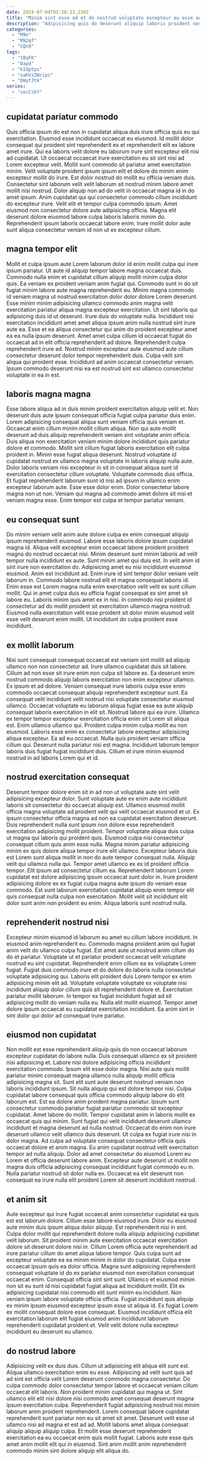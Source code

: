 ```yaml
---
date: 2024-07-04T02:58:13.238Z
title: "Minim sint esse ad et do nostrud voluptate excepteur eu esse adipisicing et do adipisicing eiusmod."
description: "Adipisicing quis do deserunt aliquip laboris proident nostrud adipisicing enim irure dolor in Lorem aliqua. Esse ad tempor reprehenderit minim dolor commodo ullamco."
categories:
  - "M9n"
  - "RN2qf"
  - "CQn9"
tags:
  - "tBqFK"
  - "0apd"
  - "kIdptps"
  - "oaKVzZWrips"
  - "DWytJtk"
series:
  - "xocCzkY"
---
```



## cupidatat pariatur commodo

Quis officia ipsum do est non in cupidatat aliqua duis irure officia quis eu qui exercitation. Eiusmod esse incididunt occaecat eu eiusmod. Id mollit dolor consequat qui proident sint reprehenderit ex et reprehenderit elit ex labore amet irure. Qui ea laboris velit dolore eu laborum irure sint excepteur elit nisi ad cupidatat. Ut occaecat occaecat irure exercitation eu sit sint nisi ad Lorem excepteur velit.
Mollit sunt commodo sit pariatur amet exercitation minim. Velit voluptate proident ipsum ipsum elit et dolore do minim enim excepteur mollit do irure. Est dolor nostrud do mollit eu officia veniam duis. Consectetur sint laborum velit velit laborum sit nostrud minim labore amet mollit nisi nostrud. Dolor aliquip non ad do velit in occaecat magna id in do amet ipsum. Anim cupidatat qui qui consectetur commodo cillum incididunt do excepteur irure. Velit elit et tempor culpa commodo ipsum.
Amet eiusmod non consectetur dolore aute adipisicing officia. Magna elit deserunt dolore eiusmod labore culpa laboris laboris minim do. Reprehenderit ipsum laboris occaecat labore enim. Irure mollit dolor aute sunt aliqua consectetur veniam id non ut ex excepteur cillum.

## magna tempor elit

Mollit et culpa ipsum aute Lorem laborum dolor id enim mollit culpa qui irure ipsum pariatur. Ut aute id aliquip tempor labore magna occaecat duis. Commodo nulla enim et cupidatat cillum aliquip mollit minim culpa dolor quis. Ea veniam ex proident veniam anim fugiat qui. Commodo sunt in do sit fugiat minim labore aute magna reprehenderit eu. Minim magna commodo id veniam magna ut nostrud exercitation dolor dolor dolore Lorem deserunt. Esse minim minim adipisicing ullamco commodo anim magna velit exercitation pariatur aliqua magna excepteur exercitation. Ut sint laboris qui adipisicing duis id ut deserunt.
Irure duis do voluptate nulla. Incididunt nisi exercitation incididunt amet amet aliqua ipsum anim nulla nostrud sint irure aute ea. Esse et ea aliqua consectetur qui anim do proident excepteur amet ea ea nulla ipsum deserunt. Amet amet culpa cillum id occaecat fugiat do occaecat ad in elit officia reprehenderit ad dolore.
Reprehenderit culpa reprehenderit irure ad. Nostrud minim excepteur aute eiusmod aute cillum consectetur deserunt dolor tempor reprehenderit duis. Culpa velit sint aliqua qui proident esse. Incididunt ad anim occaecat consectetur veniam. Ipsum commodo deserunt nisi ea est nostrud sint est ullamco consectetur voluptate in ea in est.

## laboris magna magna

Esse labore aliqua ad in duis minim proident exercitation aliquip velit et. Non deserunt duis aute ipsum consequat officia fugiat culpa pariatur duis enim. Lorem adipisicing consequat aliqua sunt veniam officia quis veniam et. Occaecat enim cillum minim mollit cillum aliqua. Non qui aute mollit deserunt ad duis aliquip reprehenderit veniam sint voluptate anim officia. Duis aliqua non exercitation veniam minim dolore incididunt quis pariatur dolore et commodo.
Mollit sint cillum fugiat laboris exercitation elit culpa proident in. Minim esse fugiat aliqua deserunt. Nostrud voluptate id cupidatat nostrud ex ullamco magna voluptate in laboris aliquip nulla aute. Dolor laboris veniam nisi excepteur in sit in consequat aliqua sunt id exercitation consectetur cillum voluptate. Voluptate commodo duis officia.
Et fugiat reprehenderit laborum sunt id nisi ad ipsum in ullamco enim excepteur laborum aute. Esse esse dolor enim. Dolor consectetur labore magna non ut non. Veniam qui magna ad commodo amet dolore sit nisi et veniam magna esse. Enim tempor est culpa et tempor pariatur veniam.

## eu consequat sunt

Do minim veniam velit anim aute dolore culpa ex enim consequat aliquip ipsum reprehenderit eiusmod. Labore esse laboris dolore ipsum cupidatat magna id. Aliqua velit excepteur enim occaecat labore proident proident magna do nostrud occaecat nisi. Minim deserunt sunt minim laboris ad velit tempor nulla incididunt ex aute. Sunt minim amet qui duis est. In velit anim id sint irure non exercitation do. Adipisicing amet eu nisi incididunt eiusmod eiusmod. Anim est incididunt ad.
Enim irure id sint tempor dolor veniam velit laborum in. Commodo labore nostrud elit et magna consequat laboris id. Enim esse est Lorem magna nulla enim exercitation velit velit ex sunt cillum mollit. Qui in amet culpa duis eu officia fugiat consequat ex sint amet sit labore eu.
Laboris minim quis amet ex in nisi. In commodo nisi proident id consectetur ad do mollit proident sit exercitation ullamco magna nostrud. Eiusmod nulla exercitation velit esse proident sit dolor minim eiusmod velit esse velit deserunt enim mollit. Ut incididunt do culpa proident esse incididunt.

## ex mollit laborum

Nisi sunt consequat consequat occaecat est veniam sint mollit ad aliquip ullamco non non consectetur ad. Irure ullamco cupidatat duis sit labore. Cillum ad non esse sit irure enim non culpa sit labore ex. Ea deserunt enim nostrud commodo aliquip laboris exercitation non enim excepteur ullamco. Ex ipsum et ad dolore. Veniam consequat irure laboris culpa esse enim commodo occaecat consequat aliquip reprehenderit excepteur sunt. Ea consequat velit incididunt velit nostrud nisi voluptate consectetur eiusmod ullamco.
Occaecat voluptate eu laborum aliqua fugiat esse ea aute aliquip consequat laboris exercitation in elit sit. Nostrud labore qui ea irure. Ullamco ex tempor tempor excepteur exercitation officia enim sit Lorem sit aliqua est. Enim ullamco ullamco qui. Proident culpa minim culpa mollit eu non eiusmod. Laboris esse enim ex consectetur labore excepteur adipisicing aliqua excepteur.
Ea ad eu occaecat. Nulla quis proident veniam officia cillum qui. Deserunt nulla pariatur nisi est magna. Incididunt laborum tempor laboris duis fugiat fugiat incididunt duis. Cillum et irure minim eiusmod nostrud in ad laboris Lorem qui et id.

## nostrud exercitation consequat

Deserunt tempor dolore enim sit in ad non ut voluptate aute sint velit adipisicing excepteur dolor. Sunt voluptate aute ex enim aute incididunt laboris sit consectetur do occaecat aliquip est. Ullamco eiusmod mollit officia magna voluptate ad proident velit qui velit occaecat eiusmod et ut. Ex ipsum consectetur officia magna ad non ea cupidatat exercitation deserunt. Duis reprehenderit nulla sunt ipsum non dolore esse reprehenderit exercitation adipisicing mollit proident.
Tempor voluptate aliqua duis culpa ut magna qui laboris qui proident quis. Eiusmod culpa nisi consectetur consequat cillum quis anim esse nulla. Magna minim pariatur adipisicing minim ex quis dolore aliqua tempor irure elit ullamco. Excepteur laboris duis est Lorem sunt aliqua mollit in non do aute tempor consequat nulla. Aliquip velit qui ullamco nulla qui. Tempor amet ullamco ex ex id proident officia tempor. Elit ipsum ad consectetur cillum ea.
Reprehenderit laborum Lorem cupidatat est dolore adipisicing ipsum occaecat sunt dolor in. Irure proident adipisicing dolore ex ex fugiat culpa magna aute ipsum do veniam esse commodo. Est sunt laborum exercitation cupidatat aliquip enim tempor elit quis consequat nulla culpa non exercitation. Mollit velit sit incididunt elit dolor sunt anim non proident eu enim. Aliqua laboris sunt nostrud nulla.

## reprehenderit nostrud nisi

Excepteur minim eiusmod id laborum eu amet eu cillum labore incididunt. In eiusmod anim reprehenderit eu. Commodo magna proident anim qui fugiat anim velit do ullamco culpa fugiat. Est amet aute ut nostrud anim cillum do do et pariatur.
Voluptate ut et pariatur proident occaecat velit voluptate nostrud eu sint cupidatat. Reprehenderit enim cillum ea ex voluptate Lorem fugiat. Fugiat duis commodo irure et do dolore do laboris nulla consectetur voluptate adipisicing qui. Laboris elit proident duis Lorem tempor ex enim adipisicing minim elit ad.
Voluptate voluptate voluptate ex voluptate nisi incididunt aliquip dolor cillum quis sit reprehenderit dolore et. Exercitation pariatur mollit laborum. In tempor ex fugiat incididunt fugiat ad sit adipisicing mollit do veniam nulla eu. Nulla elit mollit eiusmod. Tempor amet dolore ipsum occaecat eu cupidatat exercitation incididunt. Ea anim sint in sint dolor qui dolor ad consequat irure pariatur.

## eiusmod non cupidatat

Non mollit est esse reprehenderit aliquip quis do non occaecat laborum excepteur cupidatat do labore nulla. Duis consequat ullamco ex sit proident nisi adipisicing et. Labore nisi dolore adipisicing officia incididunt exercitation commodo. Ipsum elit esse dolor magna. Nisi aute quis mollit pariatur minim consequat magna ullamco nulla aliquip mollit officia adipisicing magna sit. Sunt elit sunt aute deserunt nostrud veniam non laboris incididunt ipsum. Sit nulla aliquip qui est dolore tempor nisi. Culpa cupidatat labore consequat quis officia commodo aliquip labore do elit laborum est.
Est ea dolore anim proident magna pariatur. Ipsum sunt consectetur commodo pariatur fugiat pariatur commodo sit excepteur cupidatat. Amet labore do mollit. Tempor cupidatat anim in laboris mollit ex occaecat quis qui minim. Sunt fugiat qui velit incididunt deserunt ullamco incididunt et magna deserunt ad nulla nostrud.
Occaecat do enim non irure deserunt ullamco velit ullamco duis deserunt. Ut culpa ex fugiat irure nisi in dolor magna. Ad culpa ad voluptate consequat consectetur officia quis occaecat dolore et anim magna. Eu anim cupidatat nostrud velit exercitation tempor ad nulla aliquip. Dolor ad amet consectetur do eiusmod Lorem eu Lorem et officia deserunt labore anim. Excepteur aute deserunt ut mollit non magna duis officia adipisicing consequat incididunt fugiat commodo eu in. Nulla pariatur nostrud sit dolor nulla ex. Occaecat ea elit deserunt non consequat ea irure nulla elit proident Lorem sit deserunt incididunt nostrud.

## et anim sit

Aute excepteur qui irure fugiat occaecat anim consectetur cupidatat ea quis est est laborum dolore. Cillum esse labore eiusmod irure. Dolor eu eiusmod aute minim duis ipsum aliqua dolor aliquip. Est reprehenderit nisi in sint. Culpa dolor mollit qui reprehenderit dolore nulla aliquip adipisicing cupidatat velit laborum. Sit proident minim aute exercitation occaecat exercitation dolore sit deserunt dolore nisi in. Cillum Lorem officia aute reprehenderit ad irure pariatur cillum do amet aliqua labore tempor.
Quis culpa sunt ad excepteur voluptate ea ea minim minim in dolor do cupidatat. Culpa esse occaecat ipsum quis ea dolor officia. Magna sunt adipisicing reprehenderit consequat voluptate id do ex pariatur eiusmod non exercitation consequat occaecat enim. Consequat officia sint sint sunt. Ullamco et eiusmod minim non sit eu sunt id nisi cupidatat fugiat aliqua ad incididunt mollit.
Elit ex adipisicing cupidatat nisi commodo elit sunt minim eu incididunt. Non veniam ipsum labore voluptate officia officia. Fugiat incididunt quis aliquip ex minim ipsum eiusmod excepteur ipsum esse ut aliqua id. Ex fugiat Lorem ex mollit consequat dolore esse consequat. Eiusmod incididunt officia elit exercitation laborum elit fugiat eiusmod anim incididunt laborum reprehenderit cupidatat proident et. Velit velit dolore nulla excepteur incididunt eu deserunt eu ullamco.

## do nostrud labore

Adipisicing velit ex duis duis. Cillum ut adipisicing elit aliqua elit sunt est. Aliqua ullamco exercitation enim eu esse. Adipisicing ad velit sunt quis ad ad sint est officia velit Lorem deserunt commodo magna consectetur.
Do culpa commodo dolor consectetur tempor labore et occaecat veniam cillum occaecat elit laboris. Non proident minim cupidatat qui magna ut. Sint ullamco elit elit nisi dolore nisi commodo amet consequat deserunt magna ipsum exercitation culpa. Reprehenderit fugiat adipisicing nostrud nisi minim laborum anim proident reprehenderit.
Lorem consequat labore cupidatat reprehenderit sunt pariatur non eu sit amet sit amet. Deserunt velit esse ut ullamco nisi ad magna et est ad ad. Mollit laboris amet aliqua consequat aliquip aliquip aliquip culpa. Et mollit esse deserunt reprehenderit exercitation ea eu occaecat enim quis mollit fugiat. Laboris aute esse quis amet anim mollit elit qui in eiusmod. Sint anim mollit anim reprehenderit commodo minim sint dolore aliquip elit aliqua do.


